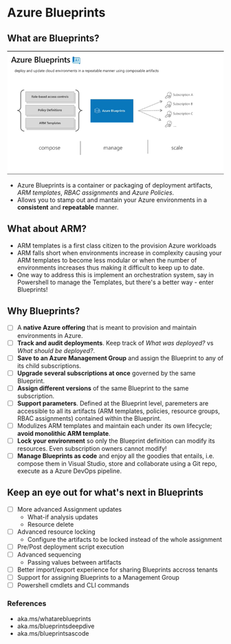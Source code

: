 # Azure Blueprints

## What are Blueprints?

![azure blueprints diagram](./images/azure-blueprint-overview.png)

- Azure Blueprints is a container or packaging of deployment artifacts, *ARM templates*, *RBAC assignments* and *Azure Policies*.  
- Allows you to stamp out and mantain your Azure environments in a **consistent** and **repeatable** manner.    

## What about ARM?
- ARM templates is a first class citizen to the provision Azure workloads
- ARM falls short when environments increase in complexity causing your ARM templates to become less modular or when the number of environments increases thus making it difficult to keep up to date.
- One way to address this is implement an orchestration system, say in Powershell to manage the Templates, but there's a better way - enter Blueprints!
  

## Why Blueprints?
- [ ] A **native Azure offering** that is meant to provision and maintain environments in Azure.
- [ ] **Track and audit deployments**.  Keep track of *What was deployed?* vs *What should be deployed?*. 
- [ ] **Save to an Azure Management Group** and assign the Blueprint to any of its child subscriptions.
- [ ] **Upgrade several subscriptions at once** governed by the same Blueprint.
- [ ] **Assign different versions** of the same Blueprint to the same subscription.
- [ ] **Support parameters**.  Defined at the Blueprint level, paremeters are accessible to all its artifacts (ARM templates, policies, resource groups, RBAC assignments) contained within the Blueprint.
- [ ] Modulizes ARM templates and maintain each under its own lifecycle; **avoid monolithic ARM template**.
- [ ] **Lock your environment** so only the Blueprint definition can modify its resources. Even subscription owners cannot modify!
- [ ] **Manage Blueprints as code** and enjoy all the goodies that entails, i.e. compose them in Visual Studio, store and collaborate using a Git repo, execute as a Azure DevOps pipeline.

## Keep an eye out for what's next in Blueprints
- [ ] More advanced Assignment updates
  - What-if analysis updates
  - Resource delete
- [ ] Advanced resource locking
  - Configure the artifacts to be locked instead of the whole assignment
- [ ] Pre/Post deployment script execution
- [ ] Advanced sequencing
  - Passing values between artifacts
- [ ] Better import/export experience for sharing Blueprints accross tenants
- [ ] Support for assigning Blueprints to a Management Group
- [ ] Powershell cmdlets and CLI commands

### References
- aka.ms/whatareblueprints
- aka.ms/blueprintsdeepdive
- aka.ms/blueprintsascode
  
